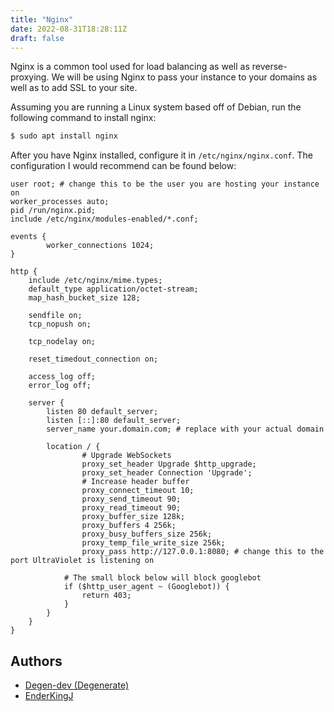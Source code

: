 ```yaml
---
title: "Nginx"
date: 2022-08-31T18:28:11Z
draft: false
---
```


Nginx is a common tool used for load balancing as well as reverse-proxying. We will be using Nginx to pass your instance to your domains as well as to add SSL to your site.

Assuming you are running a Linux system based off of Debian, run the following command to install nginx:
```sh
$ sudo apt install nginx
```

After you have Nginx installed, configure it in `/etc/nginx/nginx.conf`. The configuration I would recommend can be found below:
```nginx
user root; # change this to be the user you are hosting your instance on
worker_processes auto;
pid /run/nginx.pid;
include /etc/nginx/modules-enabled/*.conf;

events {
        worker_connections 1024;
}

http {
    include /etc/nginx/mime.types;
    default_type application/octet-stream;
    map_hash_bucket_size 128;

    sendfile on;
    tcp_nopush on;

    tcp_nodelay on;

    reset_timedout_connection on;

    access_log off;
    error_log off;
    
    server {
        listen 80 default_server;
        listen [::]:80 default_server;
        server_name your.domain.com; # replace with your actual domain

        location / { 
                # Upgrade WebSockets
                proxy_set_header Upgrade $http_upgrade;
                proxy_set_header Connection 'Upgrade';
                # Increase header buffer
                proxy_connect_timeout 10; 
                proxy_send_timeout 90; 
                proxy_read_timeout 90; 
                proxy_buffer_size 128k;
                proxy_buffers 4 256k;
                proxy_busy_buffers_size 256k;
                proxy_temp_file_write_size 256k;
                proxy_pass http://127.0.0.1:8080; # change this to the port UltraViolet is listening on

            # The small block below will block googlebot
            if ($http_user_agent ~ (Googlebot)) {
                return 403;
            }
        }
    }
}
```

## Authors
- [Degen-dev (Degenerate)](https://github.com/Degen-dev)
- [EnderKingJ](https://github.com/EnderKingJ)